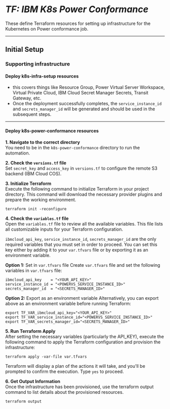 # _TF: IBM K8s Power Conformance_
These define Terraform resources for setting up infrastructure for the Kubernetes on Power conformance job.

---
## Initial Setup

### Supporting infrastructure

#### Deploy k8s-infra-setup resources

- this covers things like Resource Group, Power Virtual Server Workspace, Virtual Private Cloud, IBM Cloud Secret Manager Secrets, Transit Gateway, etc.
- Once the deployment successfully completes, the `service_instance_id` and `secrets_manager_id` will be generated and should be used in the subsequent steps.

---
#### Deploy k8s-power-conformance resources

**1. Navigate to the correct directory**
<br> You need to be in the `k8s-power-conformance` directory to run the automation.

**2. Check the `versions.tf` file**
<br> Set `secret_key` and `access_key` in `versions.tf` to configure the remote S3 backend (IBM Cloud COS).

**3. Initialize Terraform**
<br> Execute the following command to initialize Terraform in your project directory. This command will download the necessary provider plugins and prepare the working environment.
```
terraform init -reconfigure
```

**4. Check the `variables.tf` file**
<br> Open the `variables.tf` file to review all the available variables. This file lists all customizable inputs for your Terraform configuration.

`ibmcloud_api_key`, `service_instance_id`, `secrets_manager_id` are the only required variables that you must set in order to proceed. You can set this key either by adding it to your `var.tfvars` file or by exporting it as an environment variable.

**Option 1:** Set in `var.tfvars` file
Create `var.tfvars` file and set the following variables in `var.tfvars` file:
```
ibmcloud_api_key    = "<YOUR_API_KEY>"
service_instance_id = "<POWERVS_SERVICE_INSTANCE_ID>"
secrets_manager_id  = "<SECRETS_MANAGER_ID>"
```

**Option 2:** Export as an environment variable
Alternatively, you can export above as an environment variable before running Terraform:
```
export TF_VAR_ibmcloud_api_key="<YOUR_API_KEY>"
export TF_VAR_service_instance_id="<POWERVS_SERVICE_INSTANCE_ID>"
export TF_VAR_secrets_manager_id="<SECRETS_MANAGER_ID>"
```

**5. Run Terraform Apply**
<br> After setting the necessary variables (particularly the API_KEY), execute the following command to apply the Terraform configuration and provision the infrastructure:
```
terraform apply -var-file var.tfvars
```
Terraform will display a plan of the actions it will take, and you'll be prompted to confirm the execution. Type `yes` to proceed.

**6. Get Output Information**
<br> Once the infrastructure has been provisioned, use the terraform output command to list details about the provisioned resources.
```
terraform output
```
